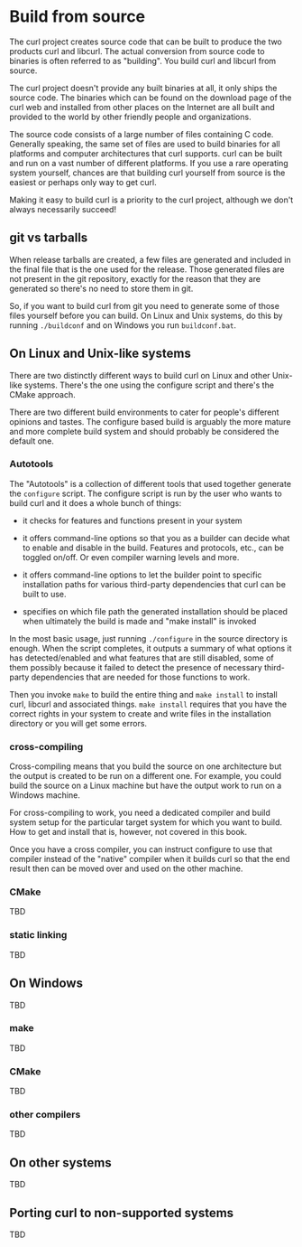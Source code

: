 # Build from source

The curl project creates source code that can be built to produce the two
products curl and libcurl. The actual conversion from source code to binaries
is often referred to as "building". You build curl and libcurl from source.

The curl project doesn't provide any built binaries at all, it only ships the
source code. The binaries which can be found on the download page of the curl
web and installed from other places on the Internet are all built and provided
to the world by other friendly people and organizations.

The source code consists of a large number of files containing C
code. Generally speaking, the same set of files are used to build binaries for
all platforms and computer architectures that curl supports. curl can be built
and run on a vast number of different platforms. If you use a rare operating
system yourself, chances are that building curl yourself from source is the
easiest or perhaps only way to get curl.

Making it easy to build curl is a priority to the curl project, although we
don't always necessarily succeed!

## git vs tarballs

When release tarballs are created, a few files are generated and included in
the final file that is the one used for the release. Those generated files are
not present in the git repository, exactly for the reason that they are
generated so there's no need to store them in git.

So, if you want to build curl from git you need to generate some of those
files yourself before you can build. On Linux and Unix systems, do this by
running `./buildconf` and on Windows you run `buildconf.bat`.

## On Linux and Unix-like systems

There are two distinctly different ways to build curl on Linux and other
Unix-like systems. There's the one using the configure script and there's the
CMake approach.

There are two different build environments to cater for people's different
opinions and tastes. The configure based build is arguably the more mature and
more complete build system and should probably be considered the default one.

### Autotools

The "Autotools" is a collection of different tools that used together generate
the `configure` script. The configure script is run by the user
who wants to build curl and it does a whole bunch of things:

 - it checks for features and functions present in your system

 - it offers command-line options so that you as a builder can decide what to
   enable and disable in the build. Features and protocols, etc., can be toggled
   on/off. Or even compiler warning levels and more.

 - it offers command-line options to let the builder point to specific
   installation paths for various third-party dependencies that curl can be
   built to use.

 - specifies on which file path the generated installation should be placed when
   ultimately the build is made and "make install" is invoked

In the most basic usage, just running `./configure` in the source directory is
enough. When the script completes, it outputs a summary of what options it has
detected/enabled and what features that are still disabled, some of them
possibly because it failed to detect the presence of necessary third-party
dependencies that are needed for those functions to work.

Then you invoke `make` to build the entire thing and `make
install` to install curl, libcurl and associated things. `make install`
requires that you have the correct rights in your system to create and write
files in the installation directory or you will get some errors.

### cross-compiling

Cross-compiling means that you build the source on one architecture but the
output is created to be run on a different one. For example, you could build
the source on a Linux machine but have the output work to run on a Windows
machine.

For cross-compiling to work, you need a dedicated compiler and build system
setup for the particular target system for which you want to build. How to get
and install that is, however, not covered in this book.

Once you have a cross compiler, you can instruct configure to use that
compiler instead of the "native" compiler when it builds curl so that the end
result then can be moved over and used on the other machine.

### CMake

TBD

### static linking

TBD

## On Windows

TBD

### make

TBD

### CMake

TBD

### other compilers

TBD

## On other systems

TBD

## Porting curl to non-supported systems

TBD
